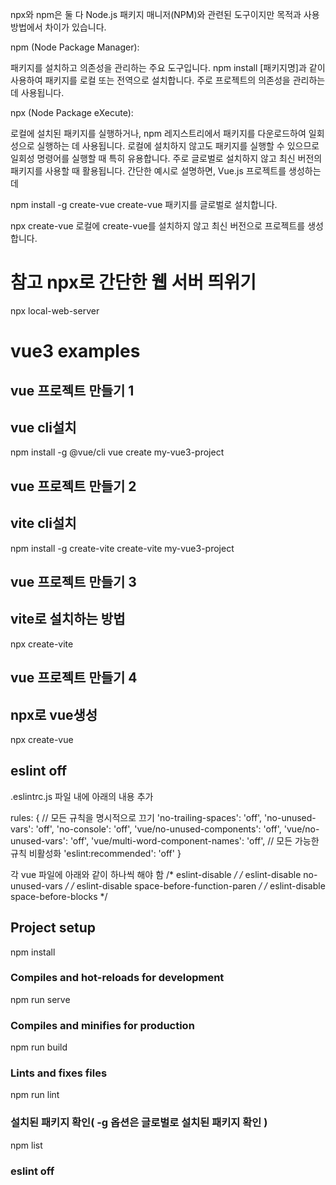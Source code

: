 npx와 npm은 둘 다 Node.js 패키지 매니저(NPM)와 관련된 도구이지만 목적과 사용 방법에서 차이가 있습니다.

npm (Node Package Manager):

패키지를 설치하고 의존성을 관리하는 주요 도구입니다.
npm install [패키지명]과 같이 사용하여 패키지를 로컬 또는 전역으로 설치합니다.
주로 프로젝트의 의존성을 관리하는 데 사용됩니다.

npx (Node Package eXecute):

로컬에 설치된 패키지를 실행하거나, npm 레지스트리에서 패키지를 다운로드하여 일회성으로 실행하는 데 사용됩니다.
로컬에 설치하지 않고도 패키지를 실행할 수 있으므로 일회성 명령어를 실행할 때 특히 유용합니다.
주로 글로벌로 설치하지 않고 최신 버전의 패키지를 사용할 때 활용됩니다.
간단한 예시로 설명하면, 
Vue.js 프로젝트를 생성하는데

npm install -g create-vue 
create-vue 패키지를 글로벌로 설치합니다.

npx create-vue 
로컬에 create-vue를 설치하지 않고 최신 버전으로 프로젝트를 생성합니다.



# 참고 npx로 간단한 웹 서버 띄위기
npx local-web-server

# vue3 examples

## vue 프로젝트 만들기 1
## vue cli설치
npm install -g @vue/cli
vue create my-vue3-project

## vue 프로젝트 만들기 2
## vite cli설치
npm install -g create-vite
create-vite my-vue3-project

## vue 프로젝트 만들기 3
## vite로 설치하는 방법
npx create-vite

## vue 프로젝트 만들기 4
## npx로  vue생성 
npx create-vue

## eslint off

.eslintrc.js 파일 내에 아래의 내용 추가 

rules: {
  // 모든 규칙을 명시적으로 끄기
  'no-trailing-spaces': 'off',
  'no-unused-vars': 'off',
  'no-console': 'off',
  'vue/no-unused-components': 'off',
  'vue/no-unused-vars': 'off',
  'vue/multi-word-component-names': 'off',
  // 모든 가능한 규칙 비활성화
  'eslint:recommended': 'off'
}




각 vue 파일에 아래와 같이 하나씩 해야 함
/* eslint-disable */
/* eslint-disable no-unused-vars */
/* eslint-disable space-before-function-paren */
/* eslint-disable space-before-blocks */

## Project setup
npm install

### Compiles and hot-reloads for development
npm run serve

### Compiles and minifies for production
npm run build

### Lints and fixes files
npm run lint


### 설치된 패키지 확인(  -g 옵션은 글로벌로 설치된 패키지 확인   )
npm list


### eslint off




